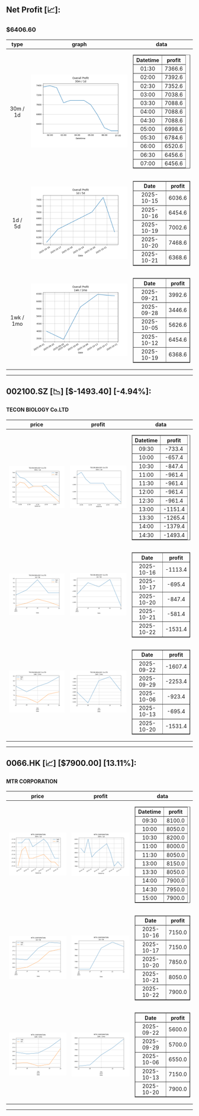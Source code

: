 ## Net Profit [📈]:
### $6406.60
|type|graph|data|
|:---:|:---:|:---:|
|30m / 1d|![net_profit](image/overall_30m-1d.png)|<table border="1" class="dataframe"> <thead> <tr style="text-align: center;"> <th>Datetime</th> <th>profit</th> </tr> </thead> <tbody> <tr> <td>01:30</td> <td>7366.6</td> </tr> <tr> <td>02:00</td> <td>7392.6</td> </tr> <tr> <td>02:30</td> <td>7352.6</td> </tr> <tr> <td>03:00</td> <td>7038.6</td> </tr> <tr> <td>03:30</td> <td>7088.6</td> </tr> <tr> <td>04:00</td> <td>7088.6</td> </tr> <tr> <td>04:30</td> <td>7088.6</td> </tr> <tr> <td>05:00</td> <td>6998.6</td> </tr> <tr> <td>05:30</td> <td>6784.6</td> </tr> <tr> <td>06:00</td> <td>6520.6</td> </tr> <tr> <td>06:30</td> <td>6456.6</td> </tr> <tr> <td>07:00</td> <td>6456.6</td> </tr> </tbody></table>|
|1d / 5d|![net_profit](image/overall_1d-5d.png)|<table border="1" class="dataframe"> <thead> <tr style="text-align: center;"> <th>Date</th> <th>profit</th> </tr> </thead> <tbody> <tr> <td>2025-10-15</td> <td>6036.6</td> </tr> <tr> <td>2025-10-16</td> <td>6454.6</td> </tr> <tr> <td>2025-10-19</td> <td>7002.6</td> </tr> <tr> <td>2025-10-20</td> <td>7468.6</td> </tr> <tr> <td>2025-10-21</td> <td>6368.6</td> </tr> </tbody></table>|
|1wk / 1mo|![net_profit](image/overall_1wk-1mo.png)|<table border="1" class="dataframe"> <thead> <tr style="text-align: center;"> <th>Date</th> <th>profit</th> </tr> </thead> <tbody> <tr> <td>2025-09-21</td> <td>3992.6</td> </tr> <tr> <td>2025-09-28</td> <td>3446.6</td> </tr> <tr> <td>2025-10-05</td> <td>5626.6</td> </tr> <tr> <td>2025-10-12</td> <td>6454.6</td> </tr> <tr> <td>2025-10-19</td> <td>6368.6</td> </tr> </tbody></table>|
---
## 002100.SZ [📉] [$-1493.40] [-4.94%]:
#### TECON BIOLOGY Co.LTD
|price|profit|data|
|:---:|:---:|:---:|
|![price](image/002100.SZ_30m-1d_price.png)|![profit](image/002100.SZ_30m-1d_profit.png)|<table border="1" class="dataframe"> <thead> <tr style="text-align: center;"> <th>Datetime</th> <th>profit</th> </tr> </thead> <tbody> <tr> <td>09:30</td> <td>-733.4</td> </tr> <tr> <td>10:00</td> <td>-657.4</td> </tr> <tr> <td>10:30</td> <td>-847.4</td> </tr> <tr> <td>11:00</td> <td>-961.4</td> </tr> <tr> <td>11:30</td> <td>-961.4</td> </tr> <tr> <td>12:00</td> <td>-961.4</td> </tr> <tr> <td>12:30</td> <td>-961.4</td> </tr> <tr> <td>13:00</td> <td>-1151.4</td> </tr> <tr> <td>13:30</td> <td>-1265.4</td> </tr> <tr> <td>14:00</td> <td>-1379.4</td> </tr> <tr> <td>14:30</td> <td>-1493.4</td> </tr> </tbody></table>|
|![price](image/002100.SZ_1d-5d_price.png)|![profit](image/002100.SZ_1d-5d_profit.png)|<table border="1" class="dataframe"> <thead> <tr style="text-align: center;"> <th>Date</th> <th>profit</th> </tr> </thead> <tbody> <tr> <td>2025-10-16</td> <td>-1113.4</td> </tr> <tr> <td>2025-10-17</td> <td>-695.4</td> </tr> <tr> <td>2025-10-20</td> <td>-847.4</td> </tr> <tr> <td>2025-10-21</td> <td>-581.4</td> </tr> <tr> <td>2025-10-22</td> <td>-1531.4</td> </tr> </tbody></table>|
|![price](image/002100.SZ_1wk-1mo_price.png)|![profit](image/002100.SZ_1wk-1mo_profit.png)|<table border="1" class="dataframe"> <thead> <tr style="text-align: center;"> <th>Date</th> <th>profit</th> </tr> </thead> <tbody> <tr> <td>2025-09-22</td> <td>-1607.4</td> </tr> <tr> <td>2025-09-29</td> <td>-2253.4</td> </tr> <tr> <td>2025-10-06</td> <td>-923.4</td> </tr> <tr> <td>2025-10-13</td> <td>-695.4</td> </tr> <tr> <td>2025-10-20</td> <td>-1531.4</td> </tr> </tbody></table>|
---
## 0066.HK [📈] [$7900.00] [13.11%]:
#### MTR CORPORATION
|price|profit|data|
|:---:|:---:|:---:|
|![price](image/0066.HK_30m-1d_price.png)|![profit](image/0066.HK_30m-1d_profit.png)|<table border="1" class="dataframe"> <thead> <tr style="text-align: center;"> <th>Datetime</th> <th>profit</th> </tr> </thead> <tbody> <tr> <td>09:30</td> <td>8100.0</td> </tr> <tr> <td>10:00</td> <td>8050.0</td> </tr> <tr> <td>10:30</td> <td>8200.0</td> </tr> <tr> <td>11:00</td> <td>8000.0</td> </tr> <tr> <td>11:30</td> <td>8050.0</td> </tr> <tr> <td>13:00</td> <td>8150.0</td> </tr> <tr> <td>13:30</td> <td>8050.0</td> </tr> <tr> <td>14:00</td> <td>7900.0</td> </tr> <tr> <td>14:30</td> <td>7950.0</td> </tr> <tr> <td>15:00</td> <td>7900.0</td> </tr> </tbody></table>|
|![price](image/0066.HK_1d-5d_price.png)|![profit](image/0066.HK_1d-5d_profit.png)|<table border="1" class="dataframe"> <thead> <tr style="text-align: center;"> <th>Date</th> <th>profit</th> </tr> </thead> <tbody> <tr> <td>2025-10-16</td> <td>7150.0</td> </tr> <tr> <td>2025-10-17</td> <td>7150.0</td> </tr> <tr> <td>2025-10-20</td> <td>7850.0</td> </tr> <tr> <td>2025-10-21</td> <td>8050.0</td> </tr> <tr> <td>2025-10-22</td> <td>7900.0</td> </tr> </tbody></table>|
|![price](image/0066.HK_1wk-1mo_price.png)|![profit](image/0066.HK_1wk-1mo_profit.png)|<table border="1" class="dataframe"> <thead> <tr style="text-align: center;"> <th>Date</th> <th>profit</th> </tr> </thead> <tbody> <tr> <td>2025-09-22</td> <td>5600.0</td> </tr> <tr> <td>2025-09-29</td> <td>5700.0</td> </tr> <tr> <td>2025-10-06</td> <td>6550.0</td> </tr> <tr> <td>2025-10-13</td> <td>7150.0</td> </tr> <tr> <td>2025-10-20</td> <td>7900.0</td> </tr> </tbody></table>|
---
